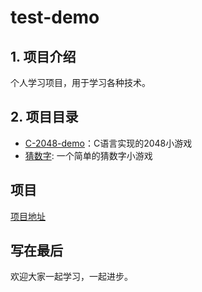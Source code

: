 # test-demo

## 1. 项目介绍

个人学习项目，用于学习各种技术。

## 2. 项目目录

* [C-2048-demo](C/2048demo)：C语言实现的2048小游戏
* [猜数字](/checkguess.html): 一个简单的猜数字小游戏

## 项目

[项目地址](https://github.com/celiachu/test-demo)

## 写在最后

欢迎大家一起学习，一起进步。